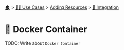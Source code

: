 <!--startTocHeader-->
[🏠](../../../README.md) > [👷🏽 Use Cases](../../README.md) > [Adding Resources](../README.md) > [🧩 Integration](README.md)
# 🐳 Docker Container
<!--endTocHeader-->

TODO: Write about `Docker Container`

<!--startTocSubTopic-->
<!--endTocSubTopic-->